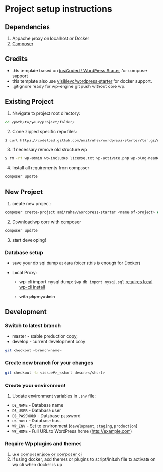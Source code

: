 # Project setup instructions

## Dependencies

1. Appache proxy on localhost _or_ Docker
2. [Composer](https://getcomposer.org/download/)

## Credits

- this template based on [justCpded / WordPress Starter](https://github.com/justcoded/wordpress-starter) for composer support
- this template also use [visiblevc/wordpress-starter](https://github.com/visiblevc/wordpress-starter/tree/master) for docker support.
- .gitignore ready for wp-engine git push without core wp.

## Existing Project

1. Navigate to project root directory:

```bash
cd /path/to/your/project/folder/
```

2. Clone zipped specific repo files:

```bash
$ curl https://codeload.github.com/amitrahav/wordpress-starter/tar.gz/master | tar -xz --strip 1
```

3. If necessary remove old structure wp

```bash
$ rm -rf wp-admin wp-includes license.txt wp-activate.php wp-blog-header.php wp-comments-post.php wp-cron.php wp-links-opml.php wp-load.php wp-login.php wp-mail.php wp-settings.php wp-signup.php wp-trackback.php xmlrpc.php
```

4. Install all requirements from composer

```bash
composer update
```

## New Project

1. create new project:

```bash
composer create-project amitrahav/wordpress-starter <name-of-project> && cd <name-of-project>
```

2. Download wp core with composer

```bash
composer update
```

3. start developing!

### Database setup

- save your db sql dump at data folder (this is enough for Docker)

- Local Proxy:

  - wp-cli import mysql dump: `$wp db import mysql.sql` [requires local wp-cli install](https://wp-cli.org/)

  - with phpmyadmin

## Development

### Switch to latest branch

- master - stable production copy,
- develop - current development copy

```bash
git checkout <branch-name>
```

### Create new branch for your changes

```bash
git checkout -b <issue#>_<short descr></short>
```

### Create your environment

1. Update environment variables in `.env` file:

- `DB_NAME` - Database name
- `DB_USER` - Database user
- `DB_PASSWORD` - Database password
- `DB_HOST` - Database host
- `WP_ENV` - Set to environment (`development`, `staging`, `production`)
- `WP_HOME` - Full URL to WordPress home (http://example.com)

### Require Wp plugins and themes

1. use [composer.json or composer cli](https://wpackagist.org/)
2. if using docker, add themes or plugins to script/init.sh file to activate on wp cli when docker is up
